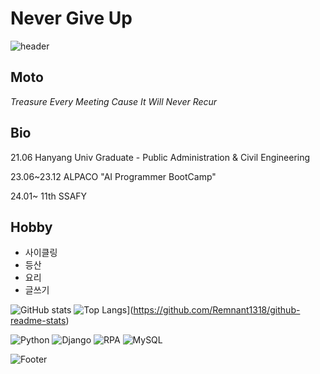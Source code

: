 # Never Give Up 

![header](https://capsule-render.vercel.app/api?type=waving&height=300&color=gradient&text=Keep%20Going%20On)

## Moto
*Treasure Every Meeting Cause It Will Never Recur*

## Bio
21.06 
Hanyang Univ Graduate - 
Public Administration & Civil Engineering

23.06~23.12 
ALPACO "AI Programmer BootCamp"

24.01~ 
11th SSAFY

## Hobby
- 사이클링
- 등산
- 요리
- 글쓰기

![GitHub stats](https://github-readme-stats.vercel.app/api?username=Remnant1318&show_icons=true&theme=radical)
![Top Langs](https://github-readme-stats.vercel.app/api/top-langs/?username=Remnant1318)](https://github.com/Remnant1318/github-readme-stats)

![Python](https://img.shields.io/badge/-Python-3776AB?style=flat&logo=Python&logoColor=white)
![Django](https://img.shields.io/badge/-Django-092E20?style=flat&logo=Django&logoColor=white)
![RPA](https://img.shields.io/badge/RPA-FFCA28?style=flat&logo=firebase&logoColor=white)
![MySQL](https://img.shields.io/badge/-MySQL-4479A1?style=flat&logo=MySQL&logoColor=white)


![Footer](https://capsule-render.vercel.app/api?type=waving&color=auto&height=200&text=24%2025%2000&fontSize=100&section=footer)
